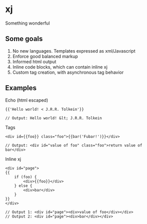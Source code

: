 xj
==

Something wonderful

Some goals
----------

1. No new languages. Templates expressed as xml/Javascript
2. Enforce good balanced markup
3. Informed html output
4. Inline code blocks, which can contain inline xj
5. Custom tag creation, with asynchronous tag behavior

Examples
--------

Echo (html escaped)

	{{'Hello world! < J.R.R. Tolkein'}}
	
	// Output: Hello world! &lt; J.R.R. Tolkein

Tags

	<div id={{foo}} class="foo">{{bar('Fubar!')}}</div>
	
	// Output: <div id="value of foo" class="foo">return value of bar</div>

Inline xj

	<div id="page">
	{{
		if (foo) {
			<div>{{foo}}</div>
		} else {
			<div>bar</div>
		}
	}}
	</div>
	
	// Output 1: <div id="page"><div>value of foo</div></div>
	// Output 2: <div id="page"><div>bar</div></div>
